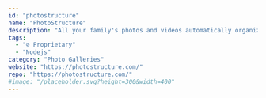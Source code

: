 ```yaml
---
id: "photostructure"
name: "PhotoStructure"
description: "All your family's photos and videos automatically organized into a fun and beautiful website. Runs via Docker, NodeJS, or native desktop installers."
tags:
  - "⊘ Proprietary"
  - "Nodejs"
category: "Photo Galleries"
website: "https://photostructure.com/"
repo: "https://photostructure.com/"
#image: "/placeholder.svg?height=300&width=400"
---
```


